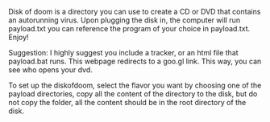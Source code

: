 Disk of doom is a directory you can use to create a CD or DVD that contains an autorunning virus. Upon plugging the disk in, the computer will run payload.txt you can reference the program of your choice in payload.txt. Enjoy!

Suggestion:
I highly suggest you include a tracker, or an html file that payload.bat runs. This webpage redirects to a goo.gl link. This way, you can see who opens your dvd.

To set up the diskofdoom, select the flavor you want by choosing one of the payload directories, copy all the content of the directory to the disk, but do not copy the folder, all the content should be in the root directory of the disk.

